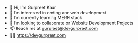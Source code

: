 - 👋 Hi, I’m Gurpreet Kaur
- 👀 I’m interested in coding and web development 
- 🌱 I’m currently learning MERN stack
- 💞️ I’m looking to collaborate on Website Development Projects
- 📫 Reach me at gurpreet@devgurpreet.com
- 👩‍💼 https://devgurpreet.com

<!---
preetguraya/preetguraya is a ✨ special ✨ repository because its `README.md` (this file) appears on your GitHub profile.
You can click the Preview link to take a look at your changes.
--->
